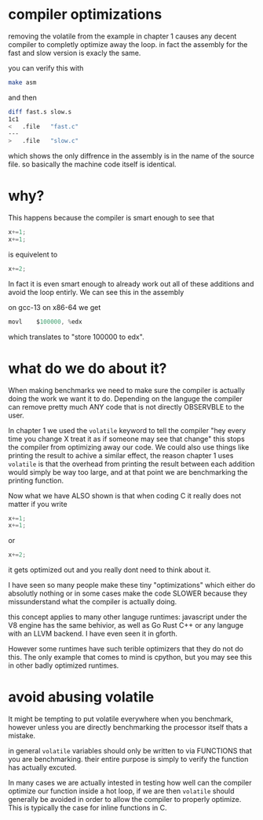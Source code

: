 # compiler optimizations

removing the volatile from the example in chapter 1 causes any decent compiler to completly optimize away the loop.
in fact the assembly for the fast and slow version is exacly the same.

you can verify this with

```bash
make asm
```

and then

```bash
diff fast.s slow.s
1c1
< 	.file	"fast.c"
---
> 	.file	"slow.c"
```
which shows the only diffrence in the assembly is in the name of the source file.
so basically the machine code itself is identical.

# why?
This happens because the compiler is smart enough to see that 
```c
x+=1;
x+=1;
```
is equivelent to
```c
x+=2;
```

In fact it is even smart enough to already work out all of these additions and avoid the loop entirly.
We can see this in the assembly

on gcc-13 on x86-64 we get

```as
movl	$100000, %edx
```

which translates to "store 100000 to edx".

# what do we do about it?
When making benchmarks we need to make sure the compiler is actually doing the work we want it to do.
Depending on the languge the compiler can remove pretty much ANY code that is not directly OBSERVBLE to the user.

In chapter 1 we used the `volatile` keyword to tell the compiler "hey every time you change X treat it as if someone may see that change"
this stops the compiler from optimizing away our code. We could also use things like printing the result to achive a similar effect, the reason chapter 1 uses `volatile` is that the overhead from printing the result between each addition would simply be way too large, and at that point we are benchmarking the printing function.

Now what we have ALSO shown is that when coding C it really does not matter if you write 
```c
x+=1;
x+=1;
```
or 

```c
x+=2;
```

it gets optimized out and you really dont need to think about it.

I have seen so many people make these tiny "optimizations" which either do absolutly nothing or in some cases make the code SLOWER because they missunderstand what the compiler is actually doing.

this concept applies to many other languge runtimes: javascript under the V8 engine has the same behivior, as well as Go Rust C++ or any languge with an LLVM backend.
I have even seen it in gforth.

However some runtimes have such terible optimizers that they do not do this. 
The only example that comes to mind is cpython, but you may see this in other badly optimized runtimes.

# avoid abusing volatile
It might be tempting to put volatile everywhere when you benchmark, however unless you are directly benchmarking the processor itself thats a mistake.

in general `volatile` variables should only be written to via FUNCTIONS that you are benchmarking. their entire purpose is simply to verify the function has actually excuted. 

In many cases we are actually intested in testing how well can the compiler optimize our function inside a hot loop, if we are then `volatile` should generally be avoided in order to allow the compiler to properly optimize. This is typically the case for inline functions in C.
